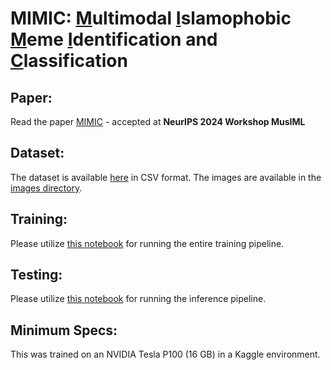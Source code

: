 # MIMIC: <ins>M</ins>ultimodal <ins>I</ins>slamophobic <ins>M</ins>eme <ins>I</ins>dentification and <ins>C</ins>lassification

## Paper:
Read the paper [MIMIC](https://arxiv.org/abs/2412.00681) - accepted at **NeurIPS 2024 Workshop MusIML**

<!-- [Dataset - HuggingFace version will be released upon acceptance](https://huggingface.co/datasets/smji/muslim-hateful-memes) -->
## Dataset:

The dataset is available [here](./dataset.csv) in CSV format. The images are available in the [images directory](./images/).

## Training:

Please utilize [this notebook](./muslim-hate-meme-train-test.ipynb) for running the entire training pipeline. 

## Testing:

Please utilize [this notebook](./muslim-hate-meme-inference%20notebook.ipynb) for running the inference pipeline.

## Minimum Specs:

This was trained on an NVIDIA Tesla P100 (16 GB) in a Kaggle environment.
